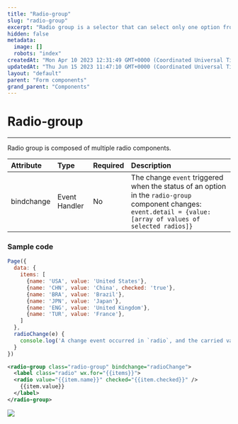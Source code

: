 ```yaml
---
title: "Radio-group"
slug: "radio-group"
excerpt: "Radio group is a selector that can select only one option from a given set of options."
hidden: false
metadata: 
  image: []
  robots: "index"
createdAt: "Mon Apr 10 2023 12:31:49 GMT+0000 (Coordinated Universal Time)"
updatedAt: "Thu Jun 15 2023 11:47:10 GMT+0000 (Coordinated Universal Time)"
layout: "default"
parent: "Form components"
grand_parent: "Components"
---
```

# Radio-group 
*** 
Radio group is composed of multiple radio components.

| Attribute  | Type          | Required | Description                                                                                                                                                     |
| :--------- | :------------ | :------- | :-------------------------------------------------------------------------------------------------------------------------------------------------------------- |
| bindchange | Event Handler | No       | The change `event` triggered when the status of an option in the `radio-group` component changes: `event.detail = {value:[array of values of selected radios]}` |

### Sample code

```javascript JavaScript
Page({
  data: {
    items: [
      {name: 'USA', value: 'United States'},
      {name: 'CHN', value: 'China', checked: 'true'},
      {name: 'BRA', value: 'Brazil'},
      {name: 'JPN', value: 'Japan'},
      {name: 'ENG', value: 'United Kingdom'},
      {name: 'TUR', value: 'France'},
    ]
  },
  radioChange(e) {
  	console.log('A change event occurred in `radio`, and the carried value is ', e.detail.value)
  }
})

```
```xml WXML
<radio-group class="radio-group" bindchange="radioChange">
  <label class="radio" wx.for="{{items}}">
  <radio value="{{item.name}}" checked="{{item.checked}}" />
  	{{item.value}}
  </label>
</radio-group>
```

![](https://files.readme.io/164e159-Screenshot_2023-06-15_at_5.16.50_PM.png)
